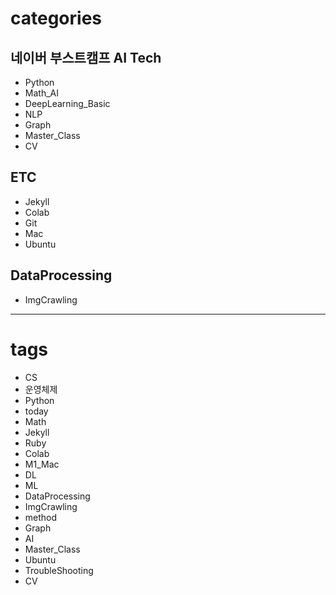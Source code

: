 
# categories

## 네이버 부스트캠프 AI Tech

- Python
- Math_AI
- DeepLearning_Basic
- NLP
- Graph
- Master_Class
- CV

## ETC

- Jekyll
- Colab
- Git
- Mac
- Ubuntu

## DataProcessing

- ImgCrawling

---

# tags

- CS
- 운영체제
- Python
- today
- Math
- Jekyll
- Ruby
- Colab
- M1_Mac
- DL
- ML
- DataProcessing
- ImgCrawling
- method
- Graph
- AI
- Master_Class
- Ubuntu
- TroubleShooting
- CV
